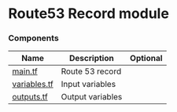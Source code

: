 # Route53 Record module

### Components

| Name              | Description      | Optional |
| ----------------- | ---------------- | :------: |
| [main.tf][m]      | Route 53 record  |          |
| [variables.tf][v] | Input variables  |          |
| [outputs.tf][o]   | Output variables |          |

[m]: main.tf
[v]: variables.tf
[o]: outputs.tf
